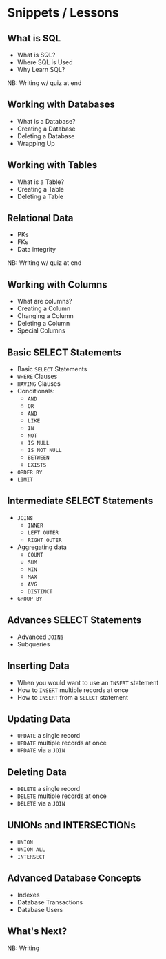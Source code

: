 # Snippets / Lessons

## What is SQL
* What is SQL?
* Where SQL is Used
* Why Learn SQL?

NB: Writing w/ quiz at end

## Working with Databases
* What is a Database?
* Creating a Database
* Deleting a Database
* Wrapping Up

## Working with Tables
* What is a Table?
* Creating a Table
* Deleting a Table

## Relational Data
* PKs
* FKs
* Data integrity

NB: Writing w/ quiz at end

## Working with Columns
* What are columns?
* Creating a Column
* Changing a Column
* Deleting a Column
* Special Columns

## Basic SELECT Statements
* Basic `SELECT` Statements
* `WHERE` Clauses
* `HAVING` Clauses
* Conditionals:
   * `AND`
   * `OR`
   * `AND`
   * `LIKE`
   * `IN`
   * `NOT`
   * `IS NULL`
   * `IS NOT NULL`
   * `BETWEEN`
   * `EXISTS`
* `ORDER BY`
* `LIMIT`

## Intermediate SELECT Statements
* `JOIN`s
    * `INNER`
    * `LEFT OUTER`
    * `RIGHT OUTER`
* Aggregating data
   * `COUNT`
   * `SUM`
   * `MIN`
   * `MAX`
   * `AVG`
   * `DISTINCT`
* `GROUP BY`

## Advances SELECT Statements
* Advanced `JOIN`s
* Subqueries

## Inserting Data
* When you would want to use an `INSERT` statement
* How to `INSERT` multiple records at once
* How to `INSERT` from a `SELECT` statement

## Updating Data
* `UPDATE` a single record
* `UPDATE` multiple records at once
* `UPDATE` via a `JOIN`

## Deleting Data
* `DELETE` a single record
* `DELETE` multiple records at once
* `DELETE` via a `JOIN`

## UNIONs and INTERSECTIONs
* `UNION`
* `UNION ALL`
* `INTERSECT`

## Advanced Database Concepts
* Indexes
* Database Transactions
* Database Users

## What's Next?
NB: Writing
